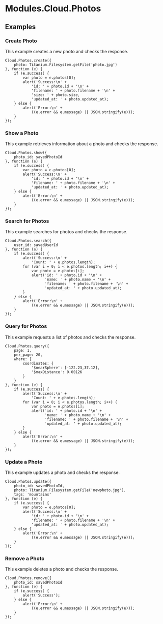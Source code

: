 # Modules.Cloud.Photos

<ProxySummary/>

## Examples

### Create Photo

This example creates a new photo and checks the response.

    Cloud.Photos.create({
        photo: Titanium.Filesystem.getFile('photo.jpg')
    }, function (e) {
        if (e.success) {
            var photo = e.photos[0];
            alert('Success:\n' +
                'id: ' + photo.id + '\n' +
                'filename: ' + photo.filename + '\n' +
                'size: ' + photo.size,
                'updated_at: ' + photo.updated_at);
        } else {
            alert('Error:\n' +
                ((e.error && e.message) || JSON.stringify(e)));
        }
    });

### Show a Photo

This example retrieves information about a photo and checks the response.

    Cloud.Photos.show({
        photo_id: savedPhotoId
    }, function (e) {
        if (e.success) {
            var photo = e.photos[0];
            alert('Success:\n' +
                'id: ' + photo.id + '\n' +
                'filename: ' + photo.filename + '\n' +
                'updated_at: ' + photo.updated_at);
        } else {
            alert('Error:\n' +
                ((e.error && e.message) || JSON.stringify(e)));
        }
    });

### Search for Photos

This example searches for photos and checks the response.

    Cloud.Photos.search({
        user_id: savedUserId
    }, function (e) {
        if (e.success) {
            alert('Success:\n' +
                'Count: ' + e.photos.length);
            for (var i = 0; i < e.photos.length; i++) {
                var photo = e.photos[i];
                alert('id: ' + photo.id + '\n' +
                      'name: ' + photo.name + '\n' +
                      'filename: ' + photo.filename + '\n' +
                      'updated_at: ' + photo.updated_at);
            }
        } else {
            alert('Error:\n' +
                ((e.error && e.message) || JSON.stringify(e)));
        }
    });

### Query for Photos

This example requests a list of photos and checks the response.

    Cloud.Photos.query({
        page: 1,
        per_page: 20,
        where: {
            coordinates: {
                '$nearSphere': [-122.23,37.12],
                '$maxDistance': 0.00126
            }
        }
    }, function (e) {
        if (e.success) {
            alert('Success:\n' +
                'Count: ' + e.photos.length);
            for (var i = 0; i < e.photos.length; i++) {
                var photo = e.photos[i];
                alert('id: ' + photo.id + '\n' +
                      'name: ' + photo.name + '\n' +
                      'filename: ' + photo.filename + '\n' +
                      'updated_at: ' + photo.updated_at);
            }
        } else {
            alert('Error:\n' +
                ((e.error && e.message) || JSON.stringify(e)));
        }
    });

### Update a Photo

This example updates a photo and checks the response.

    Cloud.Photos.update({
        photo_id: savedPhotoId,
        photo: Titanium.Filesystem.getFile('newphoto.jpg'),
        tags: 'mountains'
    }, function (e) {
        if (e.success) {
            var photo = e.photos[0];
            alert('Success:\n' +
                'id: ' + photo.id + '\n' +
                'filename: ' + photo.filename + '\n' +
                'updated_at: ' + photo.updated_at);
        } else {
            alert('Error:\n' +
                ((e.error && e.message) || JSON.stringify(e)));
        }
    });

### Remove a Photo

This example deletes a photo and checks the response.

    Cloud.Photos.remove({
        photo_id: savedPhotoId
    }, function (e) {
        if (e.success) {
            alert('Success');
        } else {
            alert('Error:\n' +
                ((e.error && e.message) || JSON.stringify(e)));
        }
    });

<ApiDocs/>
